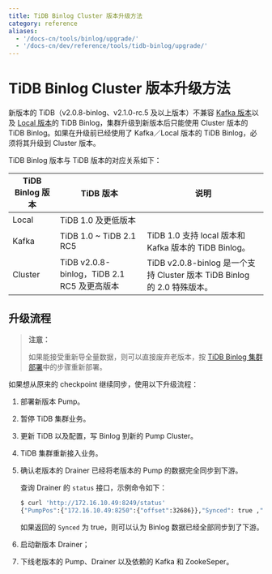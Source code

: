 ```yaml
---
title: TiDB Binlog Cluster 版本升级方法
category: reference
aliases:
  - '/docs-cn/tools/binlog/upgrade/'
  - '/docs-cn/dev/reference/tools/tidb-binlog/upgrade/'
---
```


# TiDB Binlog Cluster 版本升级方法

新版本的 TiDB（v2.0.8-binlog、v2.1.0-rc.5 及以上版本）不兼容 [Kafka 版本](/reference/tools/tidb-binlog/tidb-binlog-kafka.md)以及 [Local 版本](/reference/tools/tidb-binlog/tidb-binlog-local.md)的 TiDB Binlog，集群升级到新版本后只能使用 Cluster 版本的 TiDB Binlog。如果在升级前已经使用了 Kafka／Local 版本的 TiDB Binlog，必须将其升级到 Cluster 版本。

TiDB Binlog 版本与 TiDB 版本的对应关系如下：

| TiDB Binlog 版本 | TiDB 版本                               | 说明                                                          |
| -------------- | ------------------------------------- | ----------------------------------------------------------- |
| Local          | TiDB 1.0 及更低版本                        |                                                             |
| Kafka          | TiDB 1.0 ~ TiDB 2.1 RC5               | TiDB 1.0 支持 local 版本和 Kafka 版本的 TiDB Binlog。                |
| Cluster        | TiDB v2.0.8-binlog，TiDB 2.1 RC5 及更高版本 | TiDB v2.0.8-binlog 是一个支持 Cluster 版本 TiDB Binlog 的 2.0 特殊版本。 |

## 升级流程

> **注意：**
> 
> 如果能接受重新导全量数据，则可以直接废弃老版本，按 [TiDB Binlog 集群部署](/how-to/deploy/tidb-binlog.md)中的步骤重新部署。

如果想从原来的 checkpoint 继续同步，使用以下升级流程：

1. 部署新版本 Pump。
2. 暂停 TiDB 集群业务。
3. 更新 TiDB 以及配置，写 Binlog 到新的 Pump Cluster。
4. TiDB 集群重新接入业务。
5. 确认老版本的 Drainer 已经将老版本的 Pump 的数据完全同步到下游。

    查询 Drainer 的 `status` 接口，示例命令如下：

    ```bash
    $ curl 'http://172.16.10.49:8249/status'
    {"PumpPos":{"172.16.10.49:8250":{"offset":32686}},"Synced": true ,"DepositWindow":{"Upper":398907800202772481,"Lower":398907799455662081}}
    ```

    如果返回的 `Synced` 为 true，则可以认为 Binlog 数据已经全部同步到了下游。

6. 启动新版本 Drainer；
7. 下线老版本的 Pump、Drainer 以及依赖的 Kafka 和 ZookeSeper。
